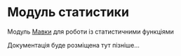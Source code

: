 # Модуль статистики
Модуль [Мавки](https://github.com/mavka-ukr) для роботи із статистичними функціями

Документація буде розміщена тут пізніше...
